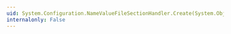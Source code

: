```yaml
---
uid: System.Configuration.NameValueFileSectionHandler.Create(System.Object,System.Object,System.Xml.XmlNode)
internalonly: False
---
```

